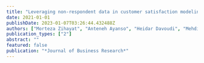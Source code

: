 ```yaml
---
title: "Leveraging non-respondent data in customer satisfaction modeling"
date: 2021-01-01
publishDate: 2023-01-07T03:26:44.432488Z
authors: ["Morteza Zihayat", "Anteneh Ayanso", "Heidar Davoudi", "Mehdi Kargar", "Nigussie Mengesha"]
publication_types: ["2"]
abstract: ""
featured: false
publication: "*Journal of Business Research*"
---
```


